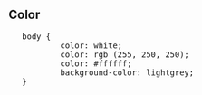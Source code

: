 ## Color

<div>
<ul class="add-css-in-html-without-align">
    <pre>body {
        color: white;
        color: rgb (255, 250, 250);
        color: #ffffff;
        background-color: lightgrey;
}</pre>
</ul>
</div>
